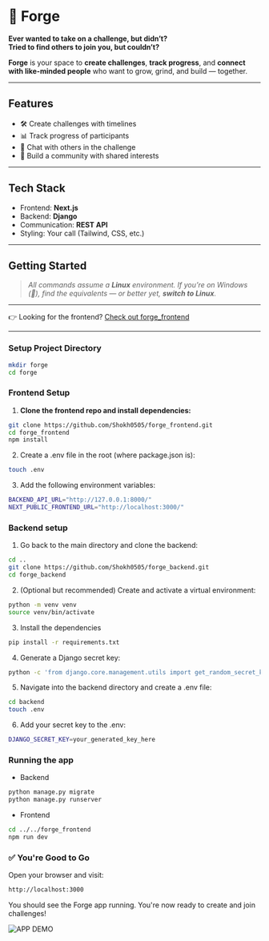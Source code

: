 # 🚀 Forge

**Ever wanted to take on a challenge, but didn’t?**  
**Tried to find others to join you, but couldn’t?**

**Forge** is your space to **create challenges**, **track progress**, and **connect with like-minded people** who want to grow, grind, and build — together.

---

## Features

-   🛠️ Create challenges with timelines
-   📊 Track progress of participants
-   💬 Chat with others in the challenge
-   🌱 Build a community with shared interests

---

## Tech Stack

-   Frontend: **Next.js**
-   Backend: **Django**
-   Communication: **REST API**
-   Styling: Your call (Tailwind, CSS, etc.)

---

## Getting Started

> _All commands assume a **Linux** environment. If you’re on Windows (👀), find the equivalents — or better yet, **switch to Linux**._

---

👉 Looking for the frontend? [Check out forge_frontend](https://github.com/Shokh0505/forge_frontend)

---

### Setup Project Directory

```bash
mkdir forge
cd forge
```

### Frontend Setup

1. **Clone the frontend repo and install dependencies:**

```bash
git clone https://github.com/Shokh0505/forge_frontend.git
cd forge_frontend
npm install
```

2. Create a .env file in the root (where package.json is):

```bash
touch .env
```

3. Add the following environment variables:

```bash
BACKEND_API_URL="http://127.0.0.1:8000/"
NEXT_PUBLIC_FRONTEND_URL="http://localhost:3000/"
```

### Backend setup

1. Go back to the main directory and clone the backend:

```bash
cd ..
git clone https://github.com/Shokh0505/forge_backend.git
cd forge_backend
```

2. (Optional but recommended) Create and activate a virtual environment:

```bash
python -m venv venv
source venv/bin/activate
```

3. Install the dependencies

```bash
pip install -r requirements.txt
```

4. Generate a Django secret key:

```bash
python -c 'from django.core.management.utils import get_random_secret_key; print(get_random_secret_key())'
```

5. Navigate into the backend directory and create a .env file:

```bash
cd backend
touch .env
```

6. Add your secret key to the .env:

```bash
DJANGO_SECRET_KEY=your_generated_key_here
```

### Running the app

-   Backend

```bash
python manage.py migrate
python manage.py runserver
```

-   Frontend

```bash
cd ../../forge_frontend
npm run dev
```

### ✅ You're Good to Go

Open your browser and visit:

```bash
http://localhost:3000
```

You should see the Forge app running. You're now ready to create and join challenges!

![APP DEMO](./assets/demo.gif)
